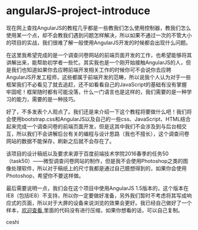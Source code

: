 # angularJS-project-introduce
现在网上查找AngularJS的教程几乎都是一些教我们怎么使用控制器，教我们怎么使用某一个点，却不会教我们遇到问题怎样解决，所以如果不通过一次的不管大小的项目的实战，我们很难了解一般使用AngularJS开发的时候都会出现什么问题。

在这里我希望完成的是一个调查问卷网站的前端页面开发的工作，也希望能够将其讲解出来，能帮助初学者一些忙。其实我也是一个刚开始接触AngularJS的人，但是我们也知道如果你去应聘前端开发相关工作的时候你可不会说你去应聘AngularJS开发工程师，这些都属于前端开发的范畴，所以说我个人认为对于一些框架我们不必看见了就去追赶，还不如看看自己的JavaScript的基础有没有掌握牢固呢！框架随时都有可能没落，什么一门语言也是这样的，我们需要的是一种学习的能力，需要的是一种技巧。

好了，不多发表个人观点了。我们还是来介绍一下这个教程将要做什么吧！我们将会使用bootstrap.css和AngularJS以及自己的一些css、JavaScript、HTML结合起来完成一个调查问卷的前端页面开发，但是这其中我们不会涉及到与后台相交互，所以我们不会讲解后台有关的编程与设计思路（我也不擅长），这个调查问卷网站的数据不能保存，刷新之后就不会存在了。

该项目的设计稿纸以及要求来源于百度前端技术学院2016春季的任务50（task50）——微型调查问卷网站的制作，但是我不会使用Photoshop之类的图像处理软件，所以对于稿纸上的尺寸我都是通过自己臆想得到的，如果你会使用Photoshop，希望你不要这样做。

最后需要说明一点，我们会在这个项目中使用AngularJS 1.5版本的，这个版本在IE8（包括IE8）不支持，所以你一定要做好准备，另外我们暂时不考虑将其写成响应式的页面，所以对于大屏的设备来说浏览的效果会更好。我已经自己做好了一个样本，[欢迎查看](http://www.knowalot.cn/investigate),里面的代码没有进行压缩，如果你想看的话，可以自己复制。

ceshi